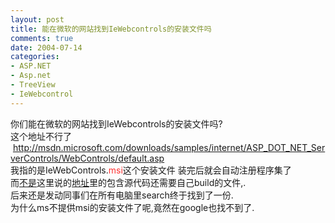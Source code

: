 ```yaml
---
layout: post
title: 能在微软的网站找到IeWebcontrols的安装文件吗
comments: true
date: 2004-07-14
categories:
- ASP.NET
- Asp.net
- TreeView
- IeWebcontrol
---
```


<p>你们能在微软的网站找到IeWebcontrols的安装文件吗?<br />这个地址不行了<br /> <a href="http://msdn.microsoft.com/downloads/samples/internet/ASP_DOT_NET_ServerControls/WebControls/default.asp">http://msdn.microsoft.com/downloads/samples/internet/ASP_DOT_NET_ServerControls/WebControls/default.asp</a><br />我指的是IeWebControls.<font color="#ff3333">msi</font>这个安装文件 装完后就会自动注册程序集了<br />而<a href="http://www.microsoft.com/china/MSDN/library/archives/library/DNAspp/html/aspnet-usingtreeviewieWebcontrol.asp#aspnet-usingtreeviewiewebcontrol_topic2">不是</a>这里说的<a href="http://asp.net/IEWebControls/Download.aspx">地址</a>里的包含源代码还需要自己build的文件,.<br />后来还是发动同事们在所有电脑里search终于找到了一份.<br />为什么ms不提供msi的安装文件了呢,竟然在google也找不到了.</p>				
